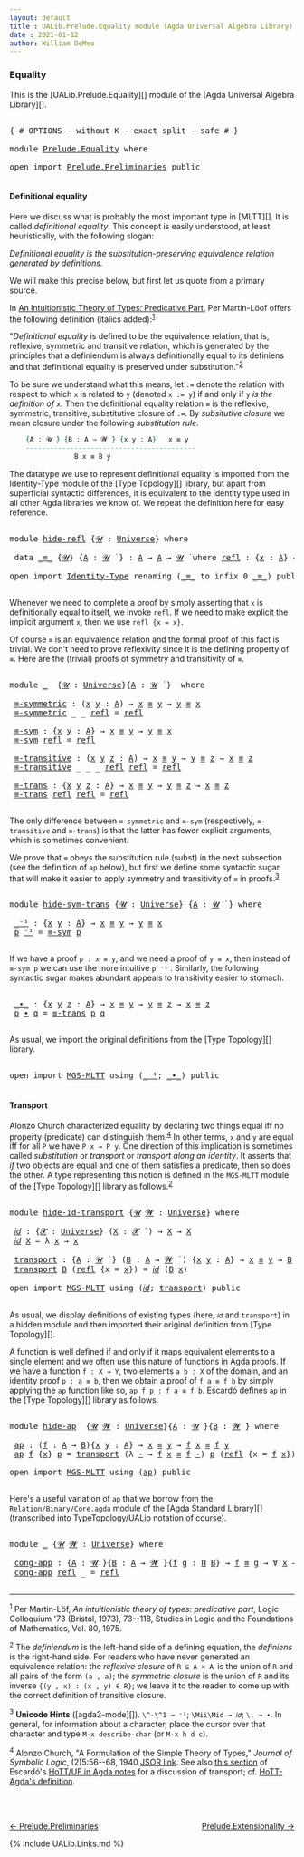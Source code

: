 ```yaml
---
layout: default
title : UALib.Prelude.Equality module (Agda Universal Algebra Library)
date : 2021-01-12
author: William DeMeo
---
```


### <a id="equality">Equality</a>

This is the [UALib.Prelude.Equality][] module of the [Agda Universal Algebra Library][].

<pre class="Agda">

<a id="276" class="Symbol">{-#</a> <a id="280" class="Keyword">OPTIONS</a> <a id="288" class="Pragma">--without-K</a> <a id="300" class="Pragma">--exact-split</a> <a id="314" class="Pragma">--safe</a> <a id="321" class="Symbol">#-}</a>

<a id="326" class="Keyword">module</a> <a id="333" href="Prelude.Equality.html" class="Module">Prelude.Equality</a> <a id="350" class="Keyword">where</a>

<a id="357" class="Keyword">open</a> <a id="362" class="Keyword">import</a> <a id="369" href="Prelude.Preliminaries.html" class="Module">Prelude.Preliminaries</a> <a id="391" class="Keyword">public</a>

</pre>

#### <a id="definitional-equality">Definitional equality</a>

Here we discuss what is probably the most important type in [MLTT][]. It is called *definitional equality*. This concept is easily understood, at least heuristically, with the following slogan:

*Definitional equality is the substitution-preserving equivalence relation generated by definitions.*

We will make this precise below, but first let us quote from a primary source.

In [An Intuitionistic Theory of Types: Predicative Part](https://www.sciencedirect.com/science/article/pii/S0049237X08719451), Per Martin-Löof offers the following definition (italics added):<sup>[1](Prelude.Equality.html#fn1)</sup>

"*Definitional equality* is defined to be the equivalence relation, that is, reflexive, symmetric and transitive relation, which is generated by the principles that a definiendum is always definitionally equal to its definiens and that definitional equality is preserved under substitution."<sup>[2](Prelude.Equality.html#fn2)

To be sure we understand what this means, let `:=` denote the relation with respect to which `x` is related to `y` (denoted `x := y`) if and only if `y` *is the definition of* `x`.  Then the definitional equality relation `≡` is the reflexive, symmetric, transitive, substitutive closure of `:=`. By *subsitutive closure* we mean closure under the following *substitution rule*.

<!--
\begin{prooftree}
\AxiomC{`\{A : 𝓤 ̇\}\{B : A → 𝓦 ̇\}\{x y : A\}`}
\AxiomC{`x ≡ y`}
\Rightlabel{(subst)}
\BinaryInfC{`B x ≡ B y`}
\end{prooftree}
-->

```agda
    {A : 𝓤 ̇} {B : A → 𝓦 ̇} {x y : A}   x ≡ y
    ------------------------------------------
                B x ≡ B y
```

The datatype we use to represent definitional equality is imported from the Identity-Type module of the [Type Topology][] library, but apart from superficial syntactic differences, it is equivalent to the identity type used in all other Agda libraries we know of.  We repeat the definition here for easy reference.

<pre class="Agda">

<a id="2411" class="Keyword">module</a> <a id="hide-refl"></a><a id="2418" href="Prelude.Equality.html#2418" class="Module">hide-refl</a> <a id="2428" class="Symbol">{</a><a id="2429" href="Prelude.Equality.html#2429" class="Bound">𝓤</a> <a id="2431" class="Symbol">:</a> <a id="2433" href="Agda.Primitive.html#423" class="Postulate">Universe</a><a id="2441" class="Symbol">}</a> <a id="2443" class="Keyword">where</a>

 <a id="2451" class="Keyword">data</a> <a id="hide-refl._≡_"></a><a id="2456" href="Prelude.Equality.html#2456" class="Datatype Operator">_≡_</a> <a id="2460" class="Symbol">{</a><a id="2461" href="Prelude.Equality.html#2461" class="Bound">𝓤</a><a id="2462" class="Symbol">}</a> <a id="2464" class="Symbol">{</a><a id="2465" href="Prelude.Equality.html#2465" class="Bound">A</a> <a id="2467" class="Symbol">:</a> <a id="2469" href="Prelude.Equality.html#2461" class="Bound">𝓤</a> <a id="2471" href="Universes.html#403" class="Function Operator">̇</a> <a id="2473" class="Symbol">}</a> <a id="2475" class="Symbol">:</a> <a id="2477" href="Prelude.Equality.html#2465" class="Bound">A</a> <a id="2479" class="Symbol">→</a> <a id="2481" href="Prelude.Equality.html#2465" class="Bound">A</a> <a id="2483" class="Symbol">→</a> <a id="2485" href="Prelude.Equality.html#2461" class="Bound">𝓤</a> <a id="2487" href="Universes.html#403" class="Function Operator">̇</a> <a id="2489" class="Keyword">where</a> <a id="hide-refl._≡_.refl"></a><a id="2495" href="Prelude.Equality.html#2495" class="InductiveConstructor">refl</a> <a id="2500" class="Symbol">:</a> <a id="2502" class="Symbol">{</a><a id="2503" href="Prelude.Equality.html#2503" class="Bound">x</a> <a id="2505" class="Symbol">:</a> <a id="2507" href="Prelude.Equality.html#2465" class="Bound">A</a><a id="2508" class="Symbol">}</a> <a id="2510" class="Symbol">→</a> <a id="2512" href="Prelude.Equality.html#2503" class="Bound">x</a> <a id="2514" href="Prelude.Equality.html#2456" class="Datatype Operator">≡</a> <a id="2516" href="Prelude.Equality.html#2503" class="Bound">x</a>

<a id="2519" class="Keyword">open</a> <a id="2524" class="Keyword">import</a> <a id="2531" href="Identity-Type.html" class="Module">Identity-Type</a> <a id="2545" class="Keyword">renaming</a> <a id="2554" class="Symbol">(</a><a id="2555" href="Identity-Type.html#121" class="Datatype Operator">_≡_</a> <a id="2559" class="Symbol">to</a> <a id="2562" class="Keyword">infix</a> <a id="2568" class="Number">0</a> <a id="_≡_"></a><a id="2570" href="Prelude.Equality.html#2570" class="Datatype Operator">_≡_</a><a id="2573" class="Symbol">)</a> <a id="2575" class="Keyword">public</a>

</pre>

Whenever we need to complete a proof by simply asserting that `x` is definitionally equal to itself, we invoke `refl`.  If we need to make explicit the implicit argument `x`, then we use `refl {x = x}`.

Of course `≡` is an equivalence relation and the formal proof of this fact is trivial. We don't need to prove reflexivity since it is the defining property of `≡`.  Here are the (trivial) proofs of symmetry and transitivity of `≡`.

<pre class="Agda">

<a id="3046" class="Keyword">module</a> <a id="3053" href="Prelude.Equality.html#3053" class="Module">_</a>  <a id="3056" class="Symbol">{</a><a id="3057" href="Prelude.Equality.html#3057" class="Bound">𝓤</a> <a id="3059" class="Symbol">:</a> <a id="3061" href="Agda.Primitive.html#423" class="Postulate">Universe</a><a id="3069" class="Symbol">}{</a><a id="3071" href="Prelude.Equality.html#3071" class="Bound">A</a> <a id="3073" class="Symbol">:</a> <a id="3075" href="Prelude.Equality.html#3057" class="Bound">𝓤</a> <a id="3077" href="Universes.html#403" class="Function Operator">̇</a> <a id="3079" class="Symbol">}</a>  <a id="3082" class="Keyword">where</a>

 <a id="3090" href="Prelude.Equality.html#3090" class="Function">≡-symmetric</a> <a id="3102" class="Symbol">:</a> <a id="3104" class="Symbol">(</a><a id="3105" href="Prelude.Equality.html#3105" class="Bound">x</a> <a id="3107" href="Prelude.Equality.html#3107" class="Bound">y</a> <a id="3109" class="Symbol">:</a> <a id="3111" href="Prelude.Equality.html#3071" class="Bound">A</a><a id="3112" class="Symbol">)</a> <a id="3114" class="Symbol">→</a> <a id="3116" href="Prelude.Equality.html#3105" class="Bound">x</a> <a id="3118" href="Prelude.Equality.html#2570" class="Datatype Operator">≡</a> <a id="3120" href="Prelude.Equality.html#3107" class="Bound">y</a> <a id="3122" class="Symbol">→</a> <a id="3124" href="Prelude.Equality.html#3107" class="Bound">y</a> <a id="3126" href="Prelude.Equality.html#2570" class="Datatype Operator">≡</a> <a id="3128" href="Prelude.Equality.html#3105" class="Bound">x</a>
 <a id="3131" href="Prelude.Equality.html#3090" class="Function">≡-symmetric</a> <a id="3143" class="Symbol">_</a> <a id="3145" class="Symbol">_</a> <a id="3147" href="Identity-Type.html#162" class="InductiveConstructor">refl</a> <a id="3152" class="Symbol">=</a> <a id="3154" href="Identity-Type.html#162" class="InductiveConstructor">refl</a>

 <a id="3161" href="Prelude.Equality.html#3161" class="Function">≡-sym</a> <a id="3167" class="Symbol">:</a> <a id="3169" class="Symbol">{</a><a id="3170" href="Prelude.Equality.html#3170" class="Bound">x</a> <a id="3172" href="Prelude.Equality.html#3172" class="Bound">y</a> <a id="3174" class="Symbol">:</a> <a id="3176" href="Prelude.Equality.html#3071" class="Bound">A</a><a id="3177" class="Symbol">}</a> <a id="3179" class="Symbol">→</a> <a id="3181" href="Prelude.Equality.html#3170" class="Bound">x</a> <a id="3183" href="Prelude.Equality.html#2570" class="Datatype Operator">≡</a> <a id="3185" href="Prelude.Equality.html#3172" class="Bound">y</a> <a id="3187" class="Symbol">→</a> <a id="3189" href="Prelude.Equality.html#3172" class="Bound">y</a> <a id="3191" href="Prelude.Equality.html#2570" class="Datatype Operator">≡</a> <a id="3193" href="Prelude.Equality.html#3170" class="Bound">x</a>
 <a id="3196" href="Prelude.Equality.html#3161" class="Function">≡-sym</a> <a id="3202" href="Identity-Type.html#162" class="InductiveConstructor">refl</a> <a id="3207" class="Symbol">=</a> <a id="3209" href="Identity-Type.html#162" class="InductiveConstructor">refl</a>

 <a id="3216" href="Prelude.Equality.html#3216" class="Function">≡-transitive</a> <a id="3229" class="Symbol">:</a> <a id="3231" class="Symbol">(</a><a id="3232" href="Prelude.Equality.html#3232" class="Bound">x</a> <a id="3234" href="Prelude.Equality.html#3234" class="Bound">y</a> <a id="3236" href="Prelude.Equality.html#3236" class="Bound">z</a> <a id="3238" class="Symbol">:</a> <a id="3240" href="Prelude.Equality.html#3071" class="Bound">A</a><a id="3241" class="Symbol">)</a> <a id="3243" class="Symbol">→</a> <a id="3245" href="Prelude.Equality.html#3232" class="Bound">x</a> <a id="3247" href="Prelude.Equality.html#2570" class="Datatype Operator">≡</a> <a id="3249" href="Prelude.Equality.html#3234" class="Bound">y</a> <a id="3251" class="Symbol">→</a> <a id="3253" href="Prelude.Equality.html#3234" class="Bound">y</a> <a id="3255" href="Prelude.Equality.html#2570" class="Datatype Operator">≡</a> <a id="3257" href="Prelude.Equality.html#3236" class="Bound">z</a> <a id="3259" class="Symbol">→</a> <a id="3261" href="Prelude.Equality.html#3232" class="Bound">x</a> <a id="3263" href="Prelude.Equality.html#2570" class="Datatype Operator">≡</a> <a id="3265" href="Prelude.Equality.html#3236" class="Bound">z</a>
 <a id="3268" href="Prelude.Equality.html#3216" class="Function">≡-transitive</a> <a id="3281" class="Symbol">_</a> <a id="3283" class="Symbol">_</a> <a id="3285" class="Symbol">_</a> <a id="3287" href="Identity-Type.html#162" class="InductiveConstructor">refl</a> <a id="3292" href="Identity-Type.html#162" class="InductiveConstructor">refl</a> <a id="3297" class="Symbol">=</a> <a id="3299" href="Identity-Type.html#162" class="InductiveConstructor">refl</a>

 <a id="3306" href="Prelude.Equality.html#3306" class="Function">≡-trans</a> <a id="3314" class="Symbol">:</a> <a id="3316" class="Symbol">{</a><a id="3317" href="Prelude.Equality.html#3317" class="Bound">x</a> <a id="3319" href="Prelude.Equality.html#3319" class="Bound">y</a> <a id="3321" href="Prelude.Equality.html#3321" class="Bound">z</a> <a id="3323" class="Symbol">:</a> <a id="3325" href="Prelude.Equality.html#3071" class="Bound">A</a><a id="3326" class="Symbol">}</a> <a id="3328" class="Symbol">→</a> <a id="3330" href="Prelude.Equality.html#3317" class="Bound">x</a> <a id="3332" href="Prelude.Equality.html#2570" class="Datatype Operator">≡</a> <a id="3334" href="Prelude.Equality.html#3319" class="Bound">y</a> <a id="3336" class="Symbol">→</a> <a id="3338" href="Prelude.Equality.html#3319" class="Bound">y</a> <a id="3340" href="Prelude.Equality.html#2570" class="Datatype Operator">≡</a> <a id="3342" href="Prelude.Equality.html#3321" class="Bound">z</a> <a id="3344" class="Symbol">→</a> <a id="3346" href="Prelude.Equality.html#3317" class="Bound">x</a> <a id="3348" href="Prelude.Equality.html#2570" class="Datatype Operator">≡</a> <a id="3350" href="Prelude.Equality.html#3321" class="Bound">z</a>
 <a id="3353" href="Prelude.Equality.html#3306" class="Function">≡-trans</a> <a id="3361" href="Identity-Type.html#162" class="InductiveConstructor">refl</a> <a id="3366" href="Identity-Type.html#162" class="InductiveConstructor">refl</a> <a id="3371" class="Symbol">=</a> <a id="3373" href="Identity-Type.html#162" class="InductiveConstructor">refl</a>

</pre>

The only difference between `≡-symmetric` and `≡-sym` (respectively, `≡-transitive` and `≡-trans`) is that the latter has fewer explicit arguments, which is sometimes convenient.

We prove that `≡` obeys the substitution rule (subst) in the next subsection (see the definition of `ap` below), but first we define some syntactic sugar that will make it easier to apply symmetry and transitivity of `≡` in proofs.<sup>[3](Prelude.Equality.html#fn3)</sup>

<pre class="Agda">

<a id="3859" class="Keyword">module</a> <a id="hide-sym-trans"></a><a id="3866" href="Prelude.Equality.html#3866" class="Module">hide-sym-trans</a> <a id="3881" class="Symbol">{</a><a id="3882" href="Prelude.Equality.html#3882" class="Bound">𝓤</a> <a id="3884" class="Symbol">:</a> <a id="3886" href="Agda.Primitive.html#423" class="Postulate">Universe</a><a id="3894" class="Symbol">}</a> <a id="3896" class="Symbol">{</a><a id="3897" href="Prelude.Equality.html#3897" class="Bound">A</a> <a id="3899" class="Symbol">:</a> <a id="3901" href="Prelude.Equality.html#3882" class="Bound">𝓤</a> <a id="3903" href="Universes.html#403" class="Function Operator">̇</a> <a id="3905" class="Symbol">}</a> <a id="3907" class="Keyword">where</a>

 <a id="hide-sym-trans._⁻¹"></a><a id="3915" href="Prelude.Equality.html#3915" class="Function Operator">_⁻¹</a> <a id="3919" class="Symbol">:</a> <a id="3921" class="Symbol">{</a><a id="3922" href="Prelude.Equality.html#3922" class="Bound">x</a> <a id="3924" href="Prelude.Equality.html#3924" class="Bound">y</a> <a id="3926" class="Symbol">:</a> <a id="3928" href="Prelude.Equality.html#3897" class="Bound">A</a><a id="3929" class="Symbol">}</a> <a id="3931" class="Symbol">→</a> <a id="3933" href="Prelude.Equality.html#3922" class="Bound">x</a> <a id="3935" href="Prelude.Equality.html#2570" class="Datatype Operator">≡</a> <a id="3937" href="Prelude.Equality.html#3924" class="Bound">y</a> <a id="3939" class="Symbol">→</a> <a id="3941" href="Prelude.Equality.html#3924" class="Bound">y</a> <a id="3943" href="Prelude.Equality.html#2570" class="Datatype Operator">≡</a> <a id="3945" href="Prelude.Equality.html#3922" class="Bound">x</a>
 <a id="3948" href="Prelude.Equality.html#3948" class="Bound">p</a> <a id="3950" href="Prelude.Equality.html#3915" class="Function Operator">⁻¹</a> <a id="3953" class="Symbol">=</a> <a id="3955" href="Prelude.Equality.html#3161" class="Function">≡-sym</a> <a id="3961" href="Prelude.Equality.html#3948" class="Bound">p</a>

</pre>

If we have a proof `p : x ≡ y`, and we need a proof of `y ≡ x`, then instead of `≡-sym p` we can use the more intuitive `p ⁻¹` . Similarly, the following syntactic sugar makes abundant appeals to transitivity easier to stomach.

<pre class="Agda">

 <a id="hide-sym-trans._∙_"></a><a id="4220" href="Prelude.Equality.html#4220" class="Function Operator">_∙_</a> <a id="4224" class="Symbol">:</a> <a id="4226" class="Symbol">{</a><a id="4227" href="Prelude.Equality.html#4227" class="Bound">x</a> <a id="4229" href="Prelude.Equality.html#4229" class="Bound">y</a> <a id="4231" href="Prelude.Equality.html#4231" class="Bound">z</a> <a id="4233" class="Symbol">:</a> <a id="4235" href="Prelude.Equality.html#3897" class="Bound">A</a><a id="4236" class="Symbol">}</a> <a id="4238" class="Symbol">→</a> <a id="4240" href="Prelude.Equality.html#4227" class="Bound">x</a> <a id="4242" href="Prelude.Equality.html#2570" class="Datatype Operator">≡</a> <a id="4244" href="Prelude.Equality.html#4229" class="Bound">y</a> <a id="4246" class="Symbol">→</a> <a id="4248" href="Prelude.Equality.html#4229" class="Bound">y</a> <a id="4250" href="Prelude.Equality.html#2570" class="Datatype Operator">≡</a> <a id="4252" href="Prelude.Equality.html#4231" class="Bound">z</a> <a id="4254" class="Symbol">→</a> <a id="4256" href="Prelude.Equality.html#4227" class="Bound">x</a> <a id="4258" href="Prelude.Equality.html#2570" class="Datatype Operator">≡</a> <a id="4260" href="Prelude.Equality.html#4231" class="Bound">z</a>
 <a id="4263" href="Prelude.Equality.html#4263" class="Bound">p</a> <a id="4265" href="Prelude.Equality.html#4220" class="Function Operator">∙</a> <a id="4267" href="Prelude.Equality.html#4267" class="Bound">q</a> <a id="4269" class="Symbol">=</a> <a id="4271" href="Prelude.Equality.html#3306" class="Function">≡-trans</a> <a id="4279" href="Prelude.Equality.html#4263" class="Bound">p</a> <a id="4281" href="Prelude.Equality.html#4267" class="Bound">q</a>

</pre>

As usual, we import the original definitions from the [Type Topology][] library.

<pre class="Agda">

<a id="4392" class="Keyword">open</a> <a id="4397" class="Keyword">import</a> <a id="4404" href="MGS-MLTT.html" class="Module">MGS-MLTT</a> <a id="4413" class="Keyword">using</a> <a id="4419" class="Symbol">(</a><a id="4420" href="MGS-MLTT.html#6125" class="Function Operator">_⁻¹</a><a id="4423" class="Symbol">;</a> <a id="4425" href="MGS-MLTT.html#5910" class="Function Operator">_∙_</a><a id="4428" class="Symbol">)</a> <a id="4430" class="Keyword">public</a>

</pre>

#### <a id="transport">Transport</a>

Alonzo Church characterized equality by declaring two things equal iff no property (predicate) can distinguish them.<sup>[4](Prelude.Equality.html#fn4)</sup>  In other terms, `x` and `y` are equal iff for all `P` we have `P x → P y`.  One direction of this implication is sometimes called *substitution* or *transport* or *transport along an identity*.  It asserts that *if* two objects are equal and one of them satisfies a predicate, then so does the other. A type representing this notion is defined in the `MGS-MLTT` module of the [Type Topology][] library as follows.<sup>[2](Preliminaries.Equality.html#fn2)</sup>

<pre class="Agda">

<a id="5123" class="Keyword">module</a> <a id="hide-id-transport"></a><a id="5130" href="Prelude.Equality.html#5130" class="Module">hide-id-transport</a> <a id="5148" class="Symbol">{</a><a id="5149" href="Prelude.Equality.html#5149" class="Bound">𝓤</a> <a id="5151" href="Prelude.Equality.html#5151" class="Bound">𝓦</a> <a id="5153" class="Symbol">:</a> <a id="5155" href="Agda.Primitive.html#423" class="Postulate">Universe</a><a id="5163" class="Symbol">}</a> <a id="5165" class="Keyword">where</a>

 <a id="hide-id-transport.𝑖𝑑"></a><a id="5173" href="Prelude.Equality.html#5173" class="Function">𝑖𝑑</a> <a id="5176" class="Symbol">:</a> <a id="5178" class="Symbol">{</a><a id="5179" href="Prelude.Equality.html#5179" class="Bound">𝓧</a> <a id="5181" class="Symbol">:</a> <a id="5183" href="Agda.Primitive.html#423" class="Postulate">Universe</a><a id="5191" class="Symbol">}</a> <a id="5193" class="Symbol">(</a><a id="5194" href="Prelude.Equality.html#5194" class="Bound">X</a> <a id="5196" class="Symbol">:</a> <a id="5198" href="Prelude.Equality.html#5179" class="Bound">𝓧</a> <a id="5200" href="Universes.html#403" class="Function Operator">̇</a> <a id="5202" class="Symbol">)</a> <a id="5204" class="Symbol">→</a> <a id="5206" href="Prelude.Equality.html#5194" class="Bound">X</a> <a id="5208" class="Symbol">→</a> <a id="5210" href="Prelude.Equality.html#5194" class="Bound">X</a>
 <a id="5213" href="Prelude.Equality.html#5173" class="Function">𝑖𝑑</a> <a id="5216" href="Prelude.Equality.html#5216" class="Bound">X</a> <a id="5218" class="Symbol">=</a> <a id="5220" class="Symbol">λ</a> <a id="5222" href="Prelude.Equality.html#5222" class="Bound">x</a> <a id="5224" class="Symbol">→</a> <a id="5226" href="Prelude.Equality.html#5222" class="Bound">x</a>

 <a id="hide-id-transport.transport"></a><a id="5230" href="Prelude.Equality.html#5230" class="Function">transport</a> <a id="5240" class="Symbol">:</a> <a id="5242" class="Symbol">{</a><a id="5243" href="Prelude.Equality.html#5243" class="Bound">A</a> <a id="5245" class="Symbol">:</a> <a id="5247" href="Prelude.Equality.html#5149" class="Bound">𝓤</a> <a id="5249" href="Universes.html#403" class="Function Operator">̇</a> <a id="5251" class="Symbol">}</a> <a id="5253" class="Symbol">(</a><a id="5254" href="Prelude.Equality.html#5254" class="Bound">B</a> <a id="5256" class="Symbol">:</a> <a id="5258" href="Prelude.Equality.html#5243" class="Bound">A</a> <a id="5260" class="Symbol">→</a> <a id="5262" href="Prelude.Equality.html#5151" class="Bound">𝓦</a> <a id="5264" href="Universes.html#403" class="Function Operator">̇</a> <a id="5266" class="Symbol">)</a> <a id="5268" class="Symbol">{</a><a id="5269" href="Prelude.Equality.html#5269" class="Bound">x</a> <a id="5271" href="Prelude.Equality.html#5271" class="Bound">y</a> <a id="5273" class="Symbol">:</a> <a id="5275" href="Prelude.Equality.html#5243" class="Bound">A</a><a id="5276" class="Symbol">}</a> <a id="5278" class="Symbol">→</a> <a id="5280" href="Prelude.Equality.html#5269" class="Bound">x</a> <a id="5282" href="Prelude.Equality.html#2570" class="Datatype Operator">≡</a> <a id="5284" href="Prelude.Equality.html#5271" class="Bound">y</a> <a id="5286" class="Symbol">→</a> <a id="5288" href="Prelude.Equality.html#5254" class="Bound">B</a> <a id="5290" href="Prelude.Equality.html#5269" class="Bound">x</a> <a id="5292" class="Symbol">→</a> <a id="5294" href="Prelude.Equality.html#5254" class="Bound">B</a> <a id="5296" href="Prelude.Equality.html#5271" class="Bound">y</a>
 <a id="5299" href="Prelude.Equality.html#5230" class="Function">transport</a> <a id="5309" href="Prelude.Equality.html#5309" class="Bound">B</a> <a id="5311" class="Symbol">(</a><a id="5312" href="Identity-Type.html#162" class="InductiveConstructor">refl</a> <a id="5317" class="Symbol">{</a><a id="5318" class="Argument">x</a> <a id="5320" class="Symbol">=</a> <a id="5322" href="Prelude.Equality.html#5322" class="Bound">x</a><a id="5323" class="Symbol">})</a> <a id="5326" class="Symbol">=</a> <a id="5328" href="Prelude.Equality.html#5173" class="Function">𝑖𝑑</a> <a id="5331" class="Symbol">(</a><a id="5332" href="Prelude.Equality.html#5309" class="Bound">B</a> <a id="5334" href="Prelude.Equality.html#5322" class="Bound">x</a><a id="5335" class="Symbol">)</a>

<a id="5338" class="Keyword">open</a> <a id="5343" class="Keyword">import</a> <a id="5350" href="MGS-MLTT.html" class="Module">MGS-MLTT</a> <a id="5359" class="Keyword">using</a> <a id="5365" class="Symbol">(</a><a id="5366" href="MGS-MLTT.html#3778" class="Function">𝑖𝑑</a><a id="5368" class="Symbol">;</a> <a id="5370" href="MGS-MLTT.html#4946" class="Function">transport</a><a id="5379" class="Symbol">)</a> <a id="5381" class="Keyword">public</a>

</pre>

As usual, we display definitions of existing types (here, `𝑖𝑑` and `transport`) in a hidden module and then imported their original definition from [Type Topology][].

A function is well defined if and only if it maps equivalent elements to a single element and we often use this nature of functions in Agda proofs.  If we have a function `f : X → Y`, two elements `a b : X` of the domain, and an identity proof `p : a ≡ b`, then we obtain a proof of `f a ≡ f b` by simply applying the `ap` function like so, `ap f p : f a ≡ f b`. Escardó defines `ap` in the [Type Topology][] library as follows.

<pre class="Agda">

<a id="6013" class="Keyword">module</a> <a id="hide-ap"></a><a id="6020" href="Prelude.Equality.html#6020" class="Module">hide-ap</a>  <a id="6029" class="Symbol">{</a><a id="6030" href="Prelude.Equality.html#6030" class="Bound">𝓤</a> <a id="6032" href="Prelude.Equality.html#6032" class="Bound">𝓦</a> <a id="6034" class="Symbol">:</a> <a id="6036" href="Agda.Primitive.html#423" class="Postulate">Universe</a><a id="6044" class="Symbol">}{</a><a id="6046" href="Prelude.Equality.html#6046" class="Bound">A</a> <a id="6048" class="Symbol">:</a> <a id="6050" href="Prelude.Equality.html#6030" class="Bound">𝓤</a> <a id="6052" href="Universes.html#403" class="Function Operator">̇</a><a id="6053" class="Symbol">}{</a><a id="6055" href="Prelude.Equality.html#6055" class="Bound">B</a> <a id="6057" class="Symbol">:</a> <a id="6059" href="Prelude.Equality.html#6032" class="Bound">𝓦</a> <a id="6061" href="Universes.html#403" class="Function Operator">̇</a><a id="6062" class="Symbol">}</a> <a id="6064" class="Keyword">where</a>

 <a id="hide-ap.ap"></a><a id="6072" href="Prelude.Equality.html#6072" class="Function">ap</a> <a id="6075" class="Symbol">:</a> <a id="6077" class="Symbol">(</a><a id="6078" href="Prelude.Equality.html#6078" class="Bound">f</a> <a id="6080" class="Symbol">:</a> <a id="6082" href="Prelude.Equality.html#6046" class="Bound">A</a> <a id="6084" class="Symbol">→</a> <a id="6086" href="Prelude.Equality.html#6055" class="Bound">B</a><a id="6087" class="Symbol">){</a><a id="6089" href="Prelude.Equality.html#6089" class="Bound">x</a> <a id="6091" href="Prelude.Equality.html#6091" class="Bound">y</a> <a id="6093" class="Symbol">:</a> <a id="6095" href="Prelude.Equality.html#6046" class="Bound">A</a><a id="6096" class="Symbol">}</a> <a id="6098" class="Symbol">→</a> <a id="6100" href="Prelude.Equality.html#6089" class="Bound">x</a> <a id="6102" href="Prelude.Equality.html#2570" class="Datatype Operator">≡</a> <a id="6104" href="Prelude.Equality.html#6091" class="Bound">y</a> <a id="6106" class="Symbol">→</a> <a id="6108" href="Prelude.Equality.html#6078" class="Bound">f</a> <a id="6110" href="Prelude.Equality.html#6089" class="Bound">x</a> <a id="6112" href="Prelude.Equality.html#2570" class="Datatype Operator">≡</a> <a id="6114" href="Prelude.Equality.html#6078" class="Bound">f</a> <a id="6116" href="Prelude.Equality.html#6091" class="Bound">y</a>
 <a id="6119" href="Prelude.Equality.html#6072" class="Function">ap</a> <a id="6122" href="Prelude.Equality.html#6122" class="Bound">f</a> <a id="6124" class="Symbol">{</a><a id="6125" href="Prelude.Equality.html#6125" class="Bound">x</a><a id="6126" class="Symbol">}</a> <a id="6128" href="Prelude.Equality.html#6128" class="Bound">p</a> <a id="6130" class="Symbol">=</a> <a id="6132" href="MGS-MLTT.html#4946" class="Function">transport</a> <a id="6142" class="Symbol">(λ</a> <a id="6145" href="Prelude.Equality.html#6145" class="Bound">-</a> <a id="6147" class="Symbol">→</a> <a id="6149" href="Prelude.Equality.html#6122" class="Bound">f</a> <a id="6151" href="Prelude.Equality.html#6125" class="Bound">x</a> <a id="6153" href="Prelude.Equality.html#2570" class="Datatype Operator">≡</a> <a id="6155" href="Prelude.Equality.html#6122" class="Bound">f</a> <a id="6157" href="Prelude.Equality.html#6145" class="Bound">-</a><a id="6158" class="Symbol">)</a> <a id="6160" href="Prelude.Equality.html#6128" class="Bound">p</a> <a id="6162" class="Symbol">(</a><a id="6163" href="Identity-Type.html#162" class="InductiveConstructor">refl</a> <a id="6168" class="Symbol">{</a><a id="6169" class="Argument">x</a> <a id="6171" class="Symbol">=</a> <a id="6173" href="Prelude.Equality.html#6122" class="Bound">f</a> <a id="6175" href="Prelude.Equality.html#6125" class="Bound">x</a><a id="6176" class="Symbol">})</a>

<a id="6180" class="Keyword">open</a> <a id="6185" class="Keyword">import</a> <a id="6192" href="MGS-MLTT.html" class="Module">MGS-MLTT</a> <a id="6201" class="Keyword">using</a> <a id="6207" class="Symbol">(</a><a id="6208" href="MGS-MLTT.html#6613" class="Function">ap</a><a id="6210" class="Symbol">)</a> <a id="6212" class="Keyword">public</a>

</pre>

Here's a useful variation of `ap` that we borrow from the `Relation/Binary/Core.agda` module of the [Agda Standard Library][] (transcribed into TypeTopology/UALib notation of course).

<pre class="Agda">

<a id="6431" class="Keyword">module</a> <a id="6438" href="Prelude.Equality.html#6438" class="Module">_</a> <a id="6440" class="Symbol">{</a><a id="6441" href="Prelude.Equality.html#6441" class="Bound">𝓤</a> <a id="6443" href="Prelude.Equality.html#6443" class="Bound">𝓦</a> <a id="6445" class="Symbol">:</a> <a id="6447" href="Agda.Primitive.html#423" class="Postulate">Universe</a><a id="6455" class="Symbol">}</a> <a id="6457" class="Keyword">where</a>

 <a id="6465" href="Prelude.Equality.html#6465" class="Function">cong-app</a> <a id="6474" class="Symbol">:</a> <a id="6476" class="Symbol">{</a><a id="6477" href="Prelude.Equality.html#6477" class="Bound">A</a> <a id="6479" class="Symbol">:</a> <a id="6481" href="Prelude.Equality.html#6441" class="Bound">𝓤</a> <a id="6483" href="Universes.html#403" class="Function Operator">̇</a><a id="6484" class="Symbol">}{</a><a id="6486" href="Prelude.Equality.html#6486" class="Bound">B</a> <a id="6488" class="Symbol">:</a> <a id="6490" href="Prelude.Equality.html#6477" class="Bound">A</a> <a id="6492" class="Symbol">→</a> <a id="6494" href="Prelude.Equality.html#6443" class="Bound">𝓦</a> <a id="6496" href="Universes.html#403" class="Function Operator">̇</a><a id="6497" class="Symbol">}{</a><a id="6499" href="Prelude.Equality.html#6499" class="Bound">f</a> <a id="6501" href="Prelude.Equality.html#6501" class="Bound">g</a> <a id="6503" class="Symbol">:</a> <a id="6505" href="MGS-MLTT.html#3562" class="Function">Π</a> <a id="6507" href="Prelude.Equality.html#6486" class="Bound">B</a><a id="6508" class="Symbol">}</a> <a id="6510" class="Symbol">→</a> <a id="6512" href="Prelude.Equality.html#6499" class="Bound">f</a> <a id="6514" href="Prelude.Equality.html#2570" class="Datatype Operator">≡</a> <a id="6516" href="Prelude.Equality.html#6501" class="Bound">g</a> <a id="6518" class="Symbol">→</a> <a id="6520" class="Symbol">∀</a> <a id="6522" href="Prelude.Equality.html#6522" class="Bound">x</a> <a id="6524" class="Symbol">→</a> <a id="6526" href="Prelude.Equality.html#6499" class="Bound">f</a> <a id="6528" href="Prelude.Equality.html#6522" class="Bound">x</a> <a id="6530" href="Prelude.Equality.html#2570" class="Datatype Operator">≡</a> <a id="6532" href="Prelude.Equality.html#6501" class="Bound">g</a> <a id="6534" href="Prelude.Equality.html#6522" class="Bound">x</a>
 <a id="6537" href="Prelude.Equality.html#6465" class="Function">cong-app</a> <a id="6546" href="Identity-Type.html#162" class="InductiveConstructor">refl</a> <a id="6551" class="Symbol">_</a> <a id="6553" class="Symbol">=</a> <a id="6555" href="Identity-Type.html#162" class="InductiveConstructor">refl</a>

</pre>





-------------------------------------


<sup>1</sup><span class="footnote" id="fn1"> Per Martin-Löf, *An intuitionistic theory of types: predicative part*, Logic Colloquium '73 (Bristol, 1973), 73--118, Studies in Logic and the Foundations of Mathematics, Vol. 80, 1975.</span>

<sup>2</sup><span class="footnote" id="fn2"> The *definiendum* is the left-hand side of a defining equation, the *definiens* is the right-hand side. For readers who have never generated an equivalence relation: the *reflexive closure* of `R ⊆ A × A `is the union of `R` and all pairs of the form `(a , a)`; the *symmetric closure* is the union of `R` and its inverse `{(y , x) : (x , y) ∈ R}`; we leave it to the reader to come up with the correct definition of transitive closure.</span>

<sup>3</sup><span class="footnote" id="fn3"> **Unicode Hints** ([agda2-mode][]). `\^-\^1 ↝ ⁻¹`; `\Mii\Mid ↝ 𝑖𝑑`; `\. ↝ ∙`. In general, for information about a character, place the cursor over that character and type `M-x describe-char` (or `M-x h d c`).</span>



<sup>4</sup><span class="footnote" id="fn4"> Alonzo Church, "A Formulation of the Simple Theory of Types," *Journal of Symbolic Logic*, (2)5:56--68, 1940 [JSOR link](http://www.jstor.org/stable/2266170). See also [this section](https://www.cs.bham.ac.uk/~mhe/HoTT-UF-in-Agda-Lecture-Notes/HoTT-UF-Agda.html#70309) of Escardó's [HoTT/UF in Agda notes](https://www.cs.bham.ac.uk/~mhe/HoTT-UF-in-Agda-Lecture-Notes/HoTT-UF-Agda.html) for a discussion of transport; cf. [HoTT-Agda's definition](https://github.com/HoTT/HoTT-Agda/blob/master/core/lib/Base.agda).</span>

<br>
<br>

[← Prelude.Preliminaries ](Prelude.Preliminaries.html)
<span style="float:right;">[Prelude.Extensionality →](Prelude.Extensionality.html)</span>

{% include UALib.Links.md %}


